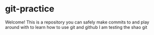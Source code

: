 # git-practice

Welcome! This is a repository you can safely make commits to and play around with to learn how to use git and github
I am testing the shao git

